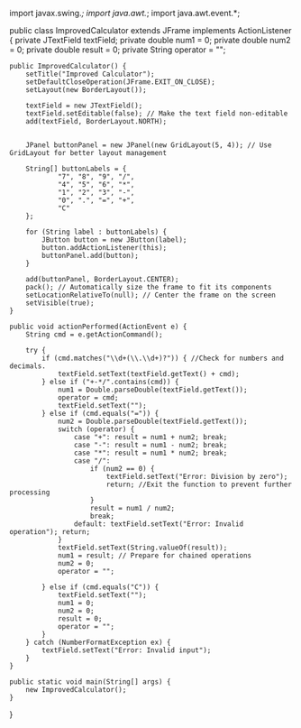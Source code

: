 import javax.swing.*;
import java.awt.*;
import java.awt.event.*;

public class ImprovedCalculator extends JFrame implements ActionListener {
    private JTextField textField;
    private double num1 = 0;
    private double num2 = 0;
    private double result = 0;
    private String operator = "";

    public ImprovedCalculator() {
        setTitle("Improved Calculator");
        setDefaultCloseOperation(JFrame.EXIT_ON_CLOSE);
        setLayout(new BorderLayout());

        textField = new JTextField();
        textField.setEditable(false); // Make the text field non-editable
        add(textField, BorderLayout.NORTH);


        JPanel buttonPanel = new JPanel(new GridLayout(5, 4)); // Use GridLayout for better layout management

        String[] buttonLabels = {
                "7", "8", "9", "/",
                "4", "5", "6", "*",
                "1", "2", "3", "-",
                "0", ".", "=", "+",
                "C"
        };

        for (String label : buttonLabels) {
            JButton button = new JButton(label);
            button.addActionListener(this);
            buttonPanel.add(button);
        }

        add(buttonPanel, BorderLayout.CENTER);
        pack(); // Automatically size the frame to fit its components
        setLocationRelativeTo(null); // Center the frame on the screen
        setVisible(true);
    }

    public void actionPerformed(ActionEvent e) {
        String cmd = e.getActionCommand();

        try {
            if (cmd.matches("\\d+(\\.\\d+)?")) { //Check for numbers and decimals.
                textField.setText(textField.getText() + cmd);
            } else if ("+-*/".contains(cmd)) {
                num1 = Double.parseDouble(textField.getText());
                operator = cmd;
                textField.setText("");
            } else if (cmd.equals("=")) {
                num2 = Double.parseDouble(textField.getText());
                switch (operator) {
                    case "+": result = num1 + num2; break;
                    case "-": result = num1 - num2; break;
                    case "*": result = num1 * num2; break;
                    case "/":
                        if (num2 == 0) {
                            textField.setText("Error: Division by zero");
                            return; //Exit the function to prevent further processing
                        }
                        result = num1 / num2;
                        break;
                    default: textField.setText("Error: Invalid operation"); return;
                }
                textField.setText(String.valueOf(result));
                num1 = result; // Prepare for chained operations
                num2 = 0;
                operator = "";

            } else if (cmd.equals("C")) {
                textField.setText("");
                num1 = 0;
                num2 = 0;
                result = 0;
                operator = "";
            }
        } catch (NumberFormatException ex) {
            textField.setText("Error: Invalid input");
        }
    }

    public static void main(String[] args) {
        new ImprovedCalculator();
    }
}
